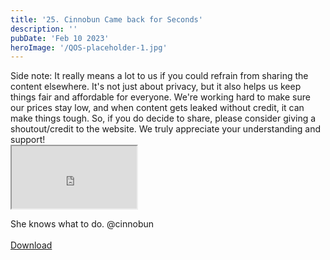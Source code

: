 ```yaml
---
title: '25. Cinnobun Came back for Seconds'
description: ''
pubDate: 'Feb 10 2023'
heroImage: '/QOS-placeholder-1.jpg'
---
```

<div class="video_paragraph_header"> Side note: It really means a lot to us if you could refrain from sharing the content elsewhere. It's not just about privacy, but it also helps us keep things fair and affordable for everyone. We're working hard to make sure our prices stay low, and when content gets leaked without credit, it can make things tough. So, if you do decide to share, please consider giving a shoutout/credit to the website. We truly appreciate your understanding and support!</div>

<iframe src="https://drive.google.com/file/d/1cN-JPIBDUDg2Kv5HqHnjN6P4uMfg46b-/preview" width="200" height="100" allow="autoplay" allowfullscreen="allowfullscreen"></iframe>

She knows what to do. @cinnobun
<br>
<br>
<a class="read_more" href="https://drive.google.com/file/d/1cN-JPIBDUDg2Kv5HqHnjN6P4uMfg46b-/view?usp=sharing">Download</a>